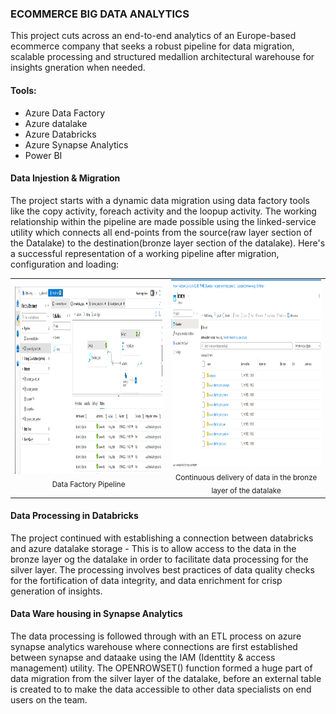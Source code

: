 ### ECOMMERCE BIG DATA ANALYTICS
This project cuts across an end-to-end analytics of an Europe-based ecommerce company that seeks a robust pipeline for data migration, scalable processing and structured medallion architectural warehouse for insights gneration when needed.

#### Tools:
- Azure Data Factory
- Azure datalake
- Azure Databricks
- Azure Synapse Analytics
- Power BI

#### Data Injestion & Migration
The project starts with a dynamic data migration using data factory tools like the copy activity, foreach activity and the loopup activity. The working relationship within the pipeline are made possible using the linked-service utility which connects all end-points from the source(raw layer section of the Datalake) to the destination(bronze layer section of the datalake).
Here's a successful representation of a working pipeline after migration, configuration and loading:

<table align="center">
  <tr>
    <td align="center">
      <img src="https://github.com/fredie7/Azure_DF_Databricks_Synapse/blob/main/images/data_factory_pipeline.png?raw=true" height="300"><br>
      <sub><b></b> Data Factory Pipeline</sub>
    </td>
    <td align="center">
      <img src="https://github.com/fredie7/Azure_DF_Databricks_Synapse/blob/main/images/euro-lake-bronze.png?raw=true" height="300"><br>
      <sub><b></b> Continuous delivery of data in the bronze layer of the datalake</sub>
    </td>
  </tr>
</table>

#### Data Processing in Databricks 
The project continued with establishing a connection between databricks and azure datalake storage - This is to allow access to the data in the bronze layer og the datalake in order to facilitate data processing for the silver layer. The processing involves best practices of data quality checks for the fortification of data integrity, and data enrichment for crisp generation of insights.

#### Data Ware housing in Synapse Analytics
The data processing is followed through with an ETL process on azure synapse analytics warehouse where connections are first established between synapse and dataake using the IAM (Identtity & access management) utility. The OPENROWSET() function formed a huge part of data migration from the silver layer of the datalake, before an external table is created to to make the data accessible to other data specialists on end users on the team.
